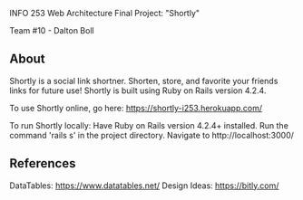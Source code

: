 INFO 253 Web Architecture Final Project: "Shortly"

Team #10 - Dalton Boll


About
-----
Shortly is a social link shortner. Shorten, store, and favorite your friends links for future use! Shortly is built using Ruby on Rails version 4.2.4.

To use Shortly online, go here: https://shortly-i253.herokuapp.com/

To run Shortly locally: 
Have Ruby on Rails version 4.2.4+ installed.
Run the command 'rails s' in the project directory.
Navigate to http://localhost:3000/


References
----------
DataTables: https://www.datatables.net/
Design Ideas: https://bitly.com/

